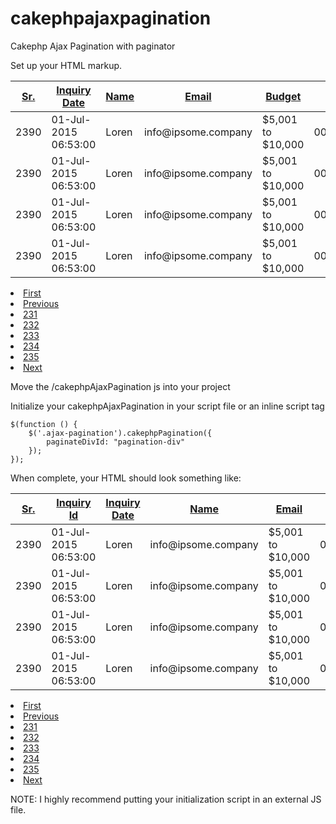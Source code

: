 # cakephpajaxpagination
Cakephp Ajax Pagination with paginator

Set up your HTML markup.

<table class="ajax-pagination">
    <thead>
        <tr>
            <th><a href="#">Sr. <i class="icon-sort"></i></a></th>            
            <th><a href="#" class="desc">Inquiry Date <i class="icon-sort-up"></i></a></th>
            <th><a href="#">Name <i class="icon-sort"></i></a></th>
            <th><a href="#">Email <i class="icon-sort"></i></a></th>
            <th><a href="#">Budget <i class="icon-sort"></i></a></th>
            <th><a href="#">Contact No <i class="icon-sort"></i></a></th>
            <th><a href="#">Location <i class="icon-sort"></i></a></th>
        </tr>
    </thead>
    <tbody>                            
        <tr>
            <td>2390</td>                                    
            <td>01-Jul-2015 06:53:00</td>
            <td>Loren</td>
            <td>info@ipsome.company</td>
            <td>$5,001 to $10,000</td>
            <td>0061390188150</td>
            <td>Loren</td>              
        </tr>
        <tr>
            <td>2390</td>                                    
            <td>01-Jul-2015 06:53:00</td>
            <td>Loren</td>
            <td>info@ipsome.company</td>
            <td>$5,001 to $10,000</td>
            <td>0061390188150</td>
            <td>Loren</td>              
        </tr><tr>
            <td>2390</td>                                    
            <td>01-Jul-2015 06:53:00</td>
            <td>Loren</td>
            <td>info@ipsome.company</td>
            <td>$5,001 to $10,000</td>
            <td>0061390188150</td>
            <td>Loren</td>              
        </tr>
        <tr>
            <td>2390</td>                                    
            <td>01-Jul-2015 06:53:00</td>
            <td>Loren</td>
            <td>info@ipsome.company</td>
            <td>$5,001 to $10,000</td>
            <td>0061390188150</td>
            <td>Loren</td>              
        </tr>
    </tbody>
</table>
<div id="pagination-div">
    <div id="pagination-div">
        <div class="m-pagination">
            <div class="paging">
                <li class="first">
                    <a href="#">First</a>
                </li>
                <li class="prev">
                    <a href="#" rel="prev">Previous</a>
                </li>
                <li>
                    <a href="#">231</a>
                </li>
                <li>
                    <a href="#">232</a>
                </li>
                <li>
                    <a href="#">233</a>
                </li>
                <li>
                    <a href="#">234</a>
                </li>
                <li>
                    <a href="#">235</a>
                </li>
                <li class="next disabled">
                    <a href="">Next</a>
                </li>
            </div>
        </div>                    
    </div>
</div>

Move the /cakephpAjaxPagination js into your project

Initialize your cakephpAjaxPagination in your script file or an inline script tag

    $(function () {
        $('.ajax-pagination').cakephpPagination({
            paginateDivId: "pagination-div"
        });
    });
    
When complete, your HTML should look something like:

<html>
    <head>
        <script type="text/javascript" src="//code.jquery.com/jquery-1.11.0.min.js"></script>
        <script type="text/javascript" src="cakephpAjaxPagination.js"></script>
    </head>
    <body>
        <table class="ajax-pagination">
            <thead>
                <tr>
                    <th><a href="#">Sr. <i class="icon-sort"></i></a></th>
                    <th><a href="#">Inquiry Id <i class="icon-sort"></i></a></th>
                    <th><a href="#" class="desc">Inquiry Date <i class="icon-sort-up"></i></a></th>
                    <th><a href="#">Name <i class="icon-sort"></i></a></th>
                    <th><a href="#">Email <i class="icon-sort"></i></a></th>
                    <th><a href="#">Budget <i class="icon-sort"></i></a></th>
                    <th><a href="#">Contact No <i class="icon-sort"></i></a></th>
                </tr>
            </thead>
            <tbody>                            
                <tr>
                    <td>2390</td>                                    
                    <td>01-Jul-2015 06:53:00</td>
                    <td>Loren</td>
                    <td>info@ipsome.company</td>
                    <td>$5,001 to $10,000</td>
                    <td>0061390188150</td>
                    <td>Loren</td>              
                </tr>
                <tr>
                    <td>2390</td>                                    
                    <td>01-Jul-2015 06:53:00</td>
                    <td>Loren</td>
                    <td>info@ipsome.company</td>
                    <td>$5,001 to $10,000</td>
                    <td>0061390188150</td>
                    <td>Loren</td>              
                </tr><tr>
                    <td>2390</td>                                    
                    <td>01-Jul-2015 06:53:00</td>
                    <td>Loren</td>
                    <td>info@ipsome.company</td>
                    <td>$5,001 to $10,000</td>
                    <td>0061390188150</td>
                    <td>Loren</td>              
                </tr>
                <tr>
                    <td>2390</td>                                    
                    <td>01-Jul-2015 06:53:00</td>
                    <td>Loren</td>
                    <td>info@ipsome.company</td>
                    <td>$5,001 to $10,000</td>
                    <td>0061390188150</td>
                    <td>Loren</td>              
                </tr>
            </tbody>
        </table>
        <div id="pagination-div">
            <div id="pagination-div">
                <div class="m-pagination">
                    <div class="paging">
                        <li class="first">
                            <a href="#">First</a>
                        </li>
                        <li class="prev">
                            <a href="#" rel="prev">Previous</a>
                        </li>
                        <li>
                            <a href="#">231</a>
                        </li>
                        <li>
                            <a href="#">232</a>
                        </li>
                        <li>
                            <a href="#">233</a>
                        </li>
                        <li>
                            <a href="#">234</a>
                        </li>
                        <li>
                            <a href="#">235</a>
                        </li>
                        <li class="next disabled">
                            <a href="">Next</a>
                        </li>
                    </div>
                </div>                    
            </div>
        </div>
        <script>
            $(function () {
                $('.ajax-pagination').cakephpPagination({
                    paginateDivId: "pagination-div"
                });
            });
        </script>
    </body>
</html>

NOTE: I highly recommend putting your initialization script in an external JS file.

